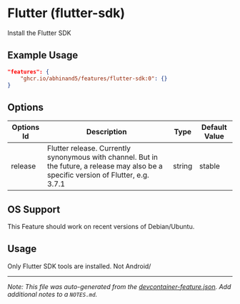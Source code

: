 
# Flutter (flutter-sdk)

Install the Flutter SDK

## Example Usage

```json
"features": {
    "ghcr.io/abhinand5/features/flutter-sdk:0": {}
}
```

## Options

| Options Id | Description | Type | Default Value |
|-----|-----|-----|-----|
| release | Flutter release. Currently synonymous with channel. But in the future, a release may also be a specific version of Flutter, e.g. 3.7.1 | string | stable |

## OS Support 
This Feature should work on recent versions of Debian/Ubuntu.

## Usage

Only Flutter SDK tools are installed. Not Android/

<!-- MARKDOWN-AUTO-DOCS:START(CODE:src=./examples/extensions/devcontainer.json) -->
<!-- MARKDOWN-AUTO-DOCS:START -->

---

_Note: This file was auto-generated from the [devcontainer-feature.json](https://github.com/abhinand5/features/blob/main/src/flutter-sdk/devcontainer-feature.json).  Add additional notes to a `NOTES.md`._
